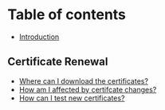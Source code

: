 # Table of contents

* [Introduction](README.md)

## Certificate Renewal

* [Where can I download the certificates?](certificate-renewal/where-can-i-download-the-certificates.md)
* [How am I affected by certifcate changes?](certificate-renewal/how-am-i-affected-by-certifcate-changes.md)
* [How can I test new certificates?](certificate-renewal/how-can-i-test-new-certificates.md)

